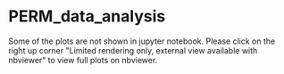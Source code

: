 # PERM_data_analysis
Some of the plots are not shown in jupyter notebook. Please click on the right up corner "Limited rendering only, external view available with nbviewer" to view full plots on nbviewer.
